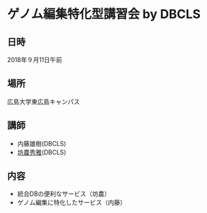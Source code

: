# ゲノム編集特化型講習会 by DBCLS

## 日時
2018年９月11日午前

## 場所
広島大学東広島キャンパス

## 講師
- 内藤雄樹(DBCLS)
- [坊農秀雅](http://bonohu.jp/)(DBCLS)

## 内容

- 統合DBの便利なサービス（坊農）
- ゲノム編集に特化したサービス（内藤）

